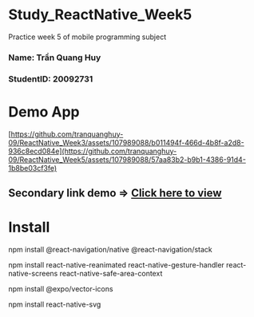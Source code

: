 # Study_ReactNative_Week5
Practice week 5 of mobile programming subject

<h3>Name: Trần Quang Huy</h3>
<h3>StudentID: 20092731</h3>

# Demo App

[https://github.com/tranquanghuy-09/ReactNative_Week3/assets/107989088/b011494f-466d-4b8f-a2d8-936c8ecd084e](https://github.com/tranquanghuy-09/ReactNative_Week5/assets/107989088/57aa83b2-b9b1-4386-91d4-1b8be03cf3fe)

## Secondary link demo => [Click here to view](https://youtu.be/YfbyXyFYlg4)

# Install

npm install @react-navigation/native @react-navigation/stack

npm install react-native-reanimated react-native-gesture-handler react-native-screens react-native-safe-area-context

npm install @expo/vector-icons

npm install react-native-svg

